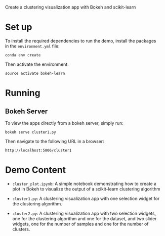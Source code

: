 Create a clustering visualization app with Bokeh and scikit-learn

Set up
=======

To install the required dependencies to run the demo, install 
the packages in the ``environment.yml`` file:

    conda env create

Then activate the environment:

    source activate bokeh-learn


Running
=======

Bokeh Server
------------

To view the apps directly from a bokeh server, simply run:

    bokeh serve cluster1.py


Then navigate to the following URL in a browser:

    http://localhost:5006/cluster1


Demo Content
============

- ``cluster_plot.ipynb``: A simple notebook demonstrating how to create a 
     plot in Bokeh to visualize the output of a scikit-learn clustering 
     algorithm 

- ``cluster1.py``: A clustering visualization app with one selection widget
    for the clustering algorithm.

- ``cluster2.py``: A clustering visualization app with two selection widgets,
    one for the clustering algorithm and one for the dataset, and two slider
    widgets, one for the number of samples and one for the number of clusters.
